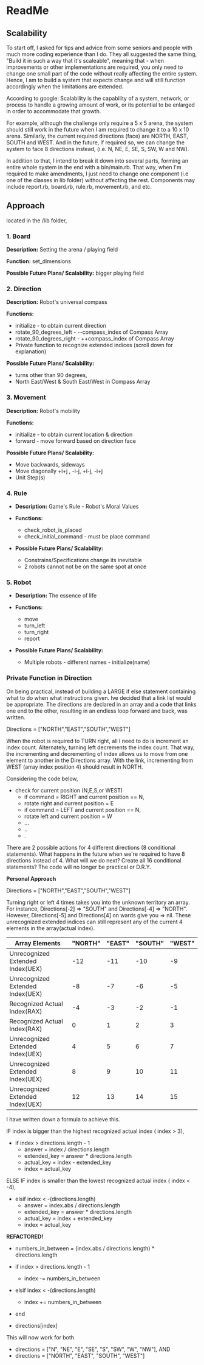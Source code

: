 # ReadMe

## Scalability
To start off, I asked for tips and advice from some seniors and people with much more coding experience than I do. They all suggested the same thing, "Build it in such a way that it's scaleable", meaning that - when improvements or other implementations are required, you only need to change one small part of the code without really affecting the entire system. Hence, I am to build a system that expects change and will still function accordingly when the limitations are extended.

According to google:
Scalability is the capability of a system, network, or process to handle a growing amount of work, or its potential to be enlarged in order to accommodate that growth.

For example, although the challenge only require a 5 x 5 arena, the system should still work in the future when I am required to change it to a 10 x 10 arena. Similarly, the current required directions (face) are NORTH, EAST, SOUTH and WEST. And in the future, if required so, we can change the system to face 8 directions instead, (i.e. N, NE, E, SE, S, SW, W and NW).

In addition to that, I intend to break it down into several parts, forming an entire whole system in the end with a bin/main.rb. That way, when I'm required to make amendments, I just need to change one component (i.e one of the classes in lib folder) without affecting the rest. Components may include report.rb, board.rb, rule.rb, movement.rb, and etc.

## Approach
located in the /lib folder,
### 1. Board
**Description:** Setting the arena / playing field

**Function:** set_dimensions

**Possible Future Plans/ Scalability:** bigger playing field

### 2. Direction
**Description:** Robot's universal compass

**Functions:**
* initialize - to obtain current direction
* rotate_90_degrees_left - --compass_index of Compass Array
* rotate_90_degrees_right - ++compass_index of Compass Array
* Private function to recognize extended indices (scroll down for explanation)

**Possible Future Plans/ Scalability:**
* turns other than 90 degrees,
* North East/West & South East/West in Compass Array

### 3. Movement
**Description:** Robot's mobility

**Functions:**
* initialize - to obtain current location & direction
* forward - move forward based on direction face

**Possible Future Plans/ Scalability:**
* Move backwards, sideways
* Move diagonally +i+j , -i-j, +i-j, -i+j
* Unit Step(s)

### 4. Rule
- **Description:** Game's Rule - Robot's Moral Values

- **Functions:**
  * check_robot_is_placed
  * check_initial_command - must be place command

- **Possible Future Plans/ Scalability:**
  * Constrains/Specifications change its inevitable
  * 2 robots cannot not be on the same spot at once

### 5. Robot
- **Description:** The essence of life

- **Functions:**
  * move
  * turn_left
  * turn_right
  * report

- **Possible Future Plans/ Scalability:**
  * Multiple robots - different names - initialize(name)

### Private Function in Direction

On being practical, instead of building a LARGE if else statement containing what to do when what instructions given. Ive decided that a link list would be appropriate.
The directions are declared in an array and a code that links one end to the other, resulting in an endless loop forward and back, was written.

Directions = ["NORTH","EAST","SOUTH","WEST"]

When the robot is required to TURN right, all I need to do is increment an index count. Alternately, turning left decrements the index count. That way, the incrementing and decrementing of index allows us to move from one element to another in the Directions array. With the link, incrementing from WEST (array index position 4) should result in NORTH.

Considering the code below,

- check for current position (N,E,S,or WEST)
  * if command = RIGHT and current position == N,
  * rotate right and current position = E
  * if command = LEFT and current position == N,
  * rotate left and current position = W
  * ...
  * ..
  * .

There are 2 possible actions for 4 different directions (8 conditional statements). What happens in the future when we're required to have 8 directions instead of 4. What will we do next? Create all 16 conditional statements? The code will no longer be practical or D.R.Y.

**Personal Approach**

Directions = ["NORTH","EAST","SOUTH","WEST"]

Turning right or left 4 times takes you into the unknown territory an array. For instance, Directions[-2] => "SOUTH" and Directions[-4] => "NORTH". However, Directions[-5] and Directions[4] on wards give you => nil. These unrecognized extended indices can still represent any of the current 4 elements in the array(actual index).

|Array Elements| "NORTH" | "EAST" | "SOUTH"| "WEST" |
|---|---|---|---|---|
|Unrecognized Extended Index(UEX)| -12 | -11 | -10| -9 |
|Unrecognized Extended Index(UEX)| -8 | -7 | -6| -5 |
|Recognized Actual Index(RAX)| -4 | -3 | -2| -1 |
|Recognized Actual Index(RAX)| 0 | 1 | 2| 3 |
|Unrecognized Extended Index(UEX)| 4 | 5 | 6 | 7 |
|Unrecognized Extended Index(UEX)| 8 | 9 | 10 | 11 |
|Unrecognized Extended Index(UEX)| 12 | 13 | 14| 15 |

I have written down a formula to achieve this.

IF index is bigger than the highest recognized actual index ( index > 3),

- if index > directions.length - 1
  * answer = index / directions.length
  * extended_key = answer * directions.length
  * actual_key = index - extended_key
  * index = actual_key

ELSE IF index is smaller than the lowest recognized actual index ( index < -4),

- elsif index < -(directions.length)
  * answer = index.abs / directions.length
  * extended_key = answer * directions.length
  * actual_key = index + extended_key
  * index = actual_key

**REFACTORED!**

- numbers_in_between = (index.abs / directions.length) * directions.length

- if index > directions.length - 1
  * index -= numbers_in_between
- elsif index < -(directions.length)
  * index += numbers_in_between
- end

- directions[index]

This will now work for both
- directions = ["N", "NE", "E", "SE", "S", "SW", "W", "NW"], AND
- directions = ["NORTH", "EAST", "SOUTH", "WEST"]
